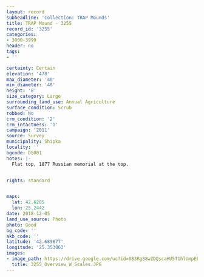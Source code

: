 ```yaml
---
layout: record
subheadline: 'Collection: TRAP Mounds'
title: TRAP Mound - 3255
record_id: '3255'
categories:
- 3000-3999
header: no
tags:
- ''

certainty: Certain
elevation: '478'
max_diameter: '40'
min_diameter: '40'
height: '8'
size_category: Large
surrounding_land_use: Annual Agriculture
surface_condition: Scrub
robbed: No
crm_condition: '2'
crm_intactness: '1'
campaign: '2011'
source: Survey
municipality: Shipka
locality: ''
bgcode: DS001
notes: |-
  Flat top, 1877 Russian memorial at the top.


rights: standard


maps:
  lat: 42.6285
  lon: 25.2442
date: 2018-12-05
land_use_source: Photo
photo: Good
bg_code: ''
akb_code: ''
latitude: '42.689877'
longitude: '25.353063'
images:
- image_path: https://drive.google.com/uc?id=0B3Rg88wZDQscaHU5T1hlUmpEbVE
  title: 3255_Overview_W_Scales.JPG
---
```

